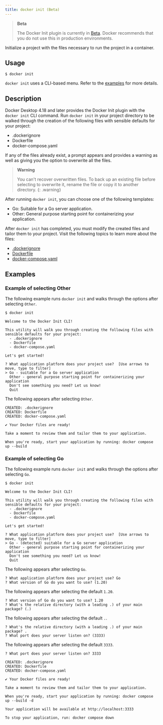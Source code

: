 ```yaml
---
title: docker init (Beta)
---
```


> **Beta**
>
> The Docker Init plugin is currently in [Beta](../../../release-lifecycle.md/#beta). Docker recommends that you do not use this in production environments.

Initialize a project with the files necessary to run the project in a container.

## Usage

```console
$ docker init
```

`docker init` uses a CLI-based menu. Refer to the [examples](#examples) for more details.

## Description

Docker Desktop 4.18 and later provides the Docker Init plugin with the `docker init` CLI command. Run `docker init` in your project directory to be walked through the creation of the following files with sensible defaults for your project:

 * .dockerignore
 * Dockerfile
 * docker-compose.yaml

If any of the files already exist, a prompt appears and provides a warning as well as giving you the option to overwrite all the files.

> **Warning**
>
> You can't recover overwritten files.
> To back up an existing file before selecting to overwrite it, rename the file or copy it to another directory.
{: .warning}

After running `docker init`, you can choose one of the following templates:

* Go: Suitable for a Go server application.
* Other: General purpose starting point for containerizing your application.

After `docker init` has completed, you must modify the created files and tailor them to your project. Visit the following topics to learn more about the files:

* [.dockerignore](../../../engine/reference/builder.md/#dockerignore-file)
* [Dockerfile](../../../engine/reference/builder.md)
* [docker-compose.yaml](../../../compose/compose-file/03-compose-file.md)

## Examples

### Example of selecting Other

The following example runs `docker init` and walks through the options after selecting `Other`.

```console
$ docker init

Welcome to the Docker Init CLI!

This utility will walk you through creating the following files with sensible defaults for your project:
  - .dockerignore
  - Dockerfile
  - docker-compose.yaml

Let's get started!

? What application platform does your project use?  [Use arrows to move, type to filter]
> Go - suitable for a Go server application
  Other - general purpose starting point for containerizing your application
  Don't see something you need? Let us know!
  Quit
```

The following appears after selecting `Other`.

```console
CREATED: .dockerignore
CREATED: Dockerfile
CREATED: docker-compose.yaml

✔ Your Docker files are ready!

Take a moment to review them and tailor them to your application.

When you're ready, start your application by running: docker compose up --build
```

### Example of selecting Go

The following example runs `docker init` and walks through the options after selecting `Go`.

```console
$ docker init

Welcome to the Docker Init CLI!

This utility will walk you through creating the following files with sensible defaults for your project:
  - .dockerignore
  - Dockerfile
  - docker-compose.yaml

Let's get started!

? What application platform does your project use?  [Use arrows to move, type to filter]
> Go - (detected) suitable for a Go server application
  Other - general purpose starting point for containerizing your application
  Don't see something you need? Let us know!
  Quit
```

The following appears after selecting `Go`.

```console
? What application platform does your project use? Go
? What version of Go do you want to use? (1.20)
```

The following appears after selecting the default `1.20`.

```console
? What version of Go do you want to use? 1.20
? What's the relative directory (with a leading .) of your main package? (.)
```

The following appears after selecting the default `.`.

```console
? What's the relative directory (with a leading .) of your main package? .
? What port does your server listen on? (3333)
```

The following appears after selecting the default `3333`.

```console
? What port does your server listen on? 3333

CREATED: .dockerignore
CREATED: Dockerfile
CREATED: docker-compose.yaml

✔ Your Docker files are ready!

Take a moment to review them and tailor them to your application.

When you're ready, start your application by running: docker compose up --build -d

Your application will be available at http://localhost:3333

To stop your application, run: docker compose down
```